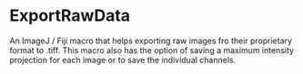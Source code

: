 # ExportRawData
An ImageJ / Fiji macro that helps exporting raw images fro their proprietary format to .tiff. This macro also has the option of saving a maximum intensity projection for each image or to save the individual channels. 
